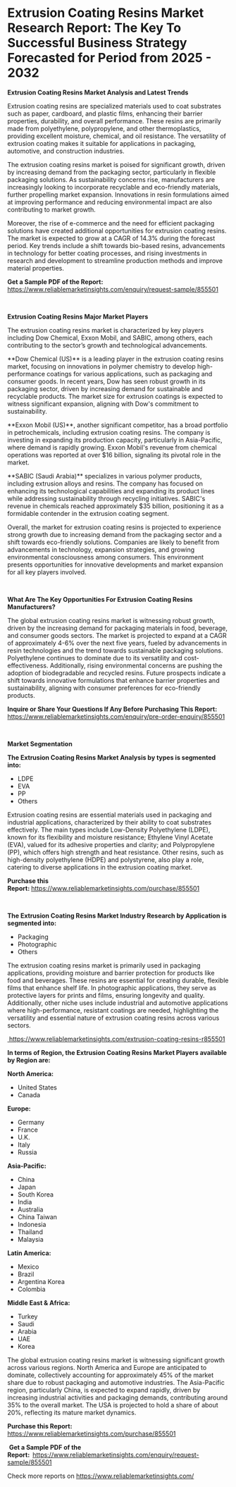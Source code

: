 <p><h1>Extrusion Coating Resins Market Research Report: The Key To Successful Business Strategy Forecasted for Period from 2025 - 2032</h1></p><p><strong>Extrusion Coating Resins Market Analysis and Latest Trends</strong></p>
<p><p>Extrusion coating resins are specialized materials used to coat substrates such as paper, cardboard, and plastic films, enhancing their barrier properties, durability, and overall performance. These resins are primarily made from polyethylene, polypropylene, and other thermoplastics, providing excellent moisture, chemical, and oil resistance. The versatility of extrusion coating makes it suitable for applications in packaging, automotive, and construction industries.</p><p>The extrusion coating resins market is poised for significant growth, driven by increasing demand from the packaging sector, particularly in flexible packaging solutions. As sustainability concerns rise, manufacturers are increasingly looking to incorporate recyclable and eco-friendly materials, further propelling market expansion. Innovations in resin formulations aimed at improving performance and reducing environmental impact are also contributing to market growth.</p><p>Moreover, the rise of e-commerce and the need for efficient packaging solutions have created additional opportunities for extrusion coating resins. The market is expected to grow at a CAGR of 14.3% during the forecast period. Key trends include a shift towards bio-based resins, advancements in technology for better coating processes, and rising investments in research and development to streamline production methods and improve material properties.</p></p>
<p><strong>Get a Sample PDF of the Report:&nbsp;</strong> <a href="https://www.reliablemarketinsights.com/enquiry/request-sample/855501?utm_campaign=2258&utm_medium=2&utm_source=Github&utm_content=ia&utm_term=30012025&utm_id=extrusion-coating-resins">https://www.reliablemarketinsights.com/enquiry/request-sample/855501</a></p>
<p>&nbsp;</p>
<p><strong>Extrusion Coating Resins Major Market Players</strong></p>
<p><p>The extrusion coating resins market is characterized by key players including Dow Chemical, Exxon Mobil, and SABIC, among others, each contributing to the sector’s growth and technological advancements. </p><p>**Dow Chemical (US)** is a leading player in the extrusion coating resins market, focusing on innovations in polymer chemistry to develop high-performance coatings for various applications, such as packaging and consumer goods. In recent years, Dow has seen robust growth in its packaging sector, driven by increasing demand for sustainable and recyclable products. The market size for extrusion coatings is expected to witness significant expansion, aligning with Dow's commitment to sustainability.</p><p>**Exxon Mobil (US)**, another significant competitor, has a broad portfolio in petrochemicals, including extrusion coating resins. The company is investing in expanding its production capacity, particularly in Asia-Pacific, where demand is rapidly growing. Exxon Mobil's revenue from chemical operations was reported at over $16 billion, signaling its pivotal role in the market.</p><p>**SABIC (Saudi Arabia)** specializes in various polymer products, including extrusion alloys and resins. The company has focused on enhancing its technological capabilities and expanding its product lines while addressing sustainability through recycling initiatives. SABIC's revenue in chemicals reached approximately $35 billion, positioning it as a formidable contender in the extrusion coating segment.</p><p>Overall, the market for extrusion coating resins is projected to experience strong growth due to increasing demand from the packaging sector and a shift towards eco-friendly solutions. Companies are likely to benefit from advancements in technology, expansion strategies, and growing environmental consciousness among consumers. This environment presents opportunities for innovative developments and market expansion for all key players involved.</p></p>
<p>&nbsp;</p>
<p><strong>What Are The Key Opportunities For Extrusion Coating Resins Manufacturers?</strong></p>
<p><p>The global extrusion coating resins market is witnessing robust growth, driven by the increasing demand for packaging materials in food, beverage, and consumer goods sectors. The market is projected to expand at a CAGR of approximately 4-6% over the next five years, fueled by advancements in resin technologies and the trend towards sustainable packaging solutions. Polyethylene continues to dominate due to its versatility and cost-effectiveness. Additionally, rising environmental concerns are pushing the adoption of biodegradable and recycled resins. Future prospects indicate a shift towards innovative formulations that enhance barrier properties and sustainability, aligning with consumer preferences for eco-friendly products.</p></p>
<p><strong>Inquire or Share Your Questions If Any Before Purchasing This Report:</strong> <a href="https://www.reliablemarketinsights.com/enquiry/pre-order-enquiry/855501?utm_campaign=2258&utm_medium=2&utm_source=Github&utm_content=ia&utm_term=30012025&utm_id=extrusion-coating-resins">https://www.reliablemarketinsights.com/enquiry/pre-order-enquiry/855501</a></p>
<p>&nbsp;</p>
<p><strong>Market Segmentation</strong></p>
<p><strong>The Extrusion Coating Resins Market Analysis by types is segmented into:</strong></p>
<p><ul><li>LDPE</li><li>EVA</li><li>PP</li><li>Others</li></ul></p>
<p><p>Extrusion coating resins are essential materials used in packaging and industrial applications, characterized by their ability to coat substrates effectively. The main types include Low-Density Polyethylene (LDPE), known for its flexibility and moisture resistance; Ethylene Vinyl Acetate (EVA), valued for its adhesive properties and clarity; and Polypropylene (PP), which offers high strength and heat resistance. Other resins, such as high-density polyethylene (HDPE) and polystyrene, also play a role, catering to diverse applications in the extrusion coating market.</p></p>
<p><strong>Purchase this Report:&nbsp;</strong><a href="https://www.reliablemarketinsights.com/purchase/855501?utm_campaign=2258&utm_medium=2&utm_source=Github&utm_content=ia&utm_term=30012025&utm_id=extrusion-coating-resins">https://www.reliablemarketinsights.com/purchase/855501</a></p>
<p>&nbsp;</p>
<p><strong>The Extrusion Coating Resins Market Industry Research by Application is segmented into:</strong></p>
<p><ul><li>Packaging</li><li>Photographic</li><li>Others</li></ul></p>
<p><p>The extrusion coating resins market is primarily used in packaging applications, providing moisture and barrier protection for products like food and beverages. These resins are essential for creating durable, flexible films that enhance shelf life. In photographic applications, they serve as protective layers for prints and films, ensuring longevity and quality. Additionally, other niche uses include industrial and automotive applications where high-performance, resistant coatings are needed, highlighting the versatility and essential nature of extrusion coating resins across various sectors.</p></p>
<p><a href="https://www.reliablemarketinsights.com/extrusion-coating-resins-r855501?utm_campaign=2258&utm_medium=2&utm_source=Github&utm_content=ia&utm_term=30012025&utm_id=extrusion-coating-resins">&nbsp;https://www.reliablemarketinsights.com/extrusion-coating-resins-r855501</a></p>
<p><strong>In terms of Region, the Extrusion Coating Resins Market Players available by Region are:</strong></p>
<p>
    <p> <strong> North America: </strong>
        <ul>
            <li>United States</li>
            <li>Canada</li>
        </ul>
        </p> 
    <p> <strong> Europe: </strong>
        <ul>
            <li>Germany</li>
            <li>France</li>
            <li>U.K.</li>
            <li>Italy</li>
            <li>Russia</li>
        </ul>
        </p> 
    <p> <strong> Asia-Pacific: </strong>
        <ul>
            <li>China</li>
            <li>Japan</li>
            <li>South Korea</li>
            <li>India</li>
            <li>Australia</li>
            <li>China Taiwan</li>
            <li>Indonesia</li>
            <li>Thailand</li>
            <li>Malaysia</li>
        </ul>
        </p> 
    <p> <strong> Latin America: </strong>
        <ul>
            <li>Mexico</li>
            <li>Brazil</li>
            <li>Argentina Korea</li>
            <li>Colombia</li>
        </ul>
        </p> 
    <p> <strong> Middle East & Africa: </strong>
        <ul>
            <li>Turkey</li>
            <li>Saudi</li>
            <li>Arabia</li>
            <li>UAE</li>
            <li>Korea</li>
        </ul>
    </p>
    </p>
<p><p>The global extrusion coating resins market is witnessing significant growth across various regions. North America and Europe are anticipated to dominate, collectively accounting for approximately 45% of the market share due to robust packaging and automotive industries. The Asia-Pacific region, particularly China, is expected to expand rapidly, driven by increasing industrial activities and packaging demands, contributing around 35% to the overall market. The USA is projected to hold a share of about 20%, reflecting its mature market dynamics.</p></p>
<p><strong>Purchase this Report: </strong><a href="https://www.reliablemarketinsights.com/purchase/855501?utm_campaign=2258&utm_medium=2&utm_source=Github&utm_content=ia&utm_term=30012025&utm_id=extrusion-coating-resins">https://www.reliablemarketinsights.com/purchase/855501</a></p>
<p>&nbsp;<strong>Get a Sample PDF of the Report:&nbsp;&nbsp;</strong><a href="https://www.reliablemarketinsights.com/enquiry/request-sample/855501?utm_campaign=2258&utm_medium=2&utm_source=Github&utm_content=ia&utm_term=30012025&utm_id=extrusion-coating-resins">https://www.reliablemarketinsights.com/enquiry/request-sample/855501</a></p>
<p><strong></strong></p>
<p>Check more reports on <a href="https://www.reliablemarketinsights.com/?utm_campaign=2258&utm_medium=2&utm_source=Github&utm_content=ia&utm_term=30012025&utm_id=extrusion-coating-resins">https://www.reliablemarketinsights.com/</a></p>